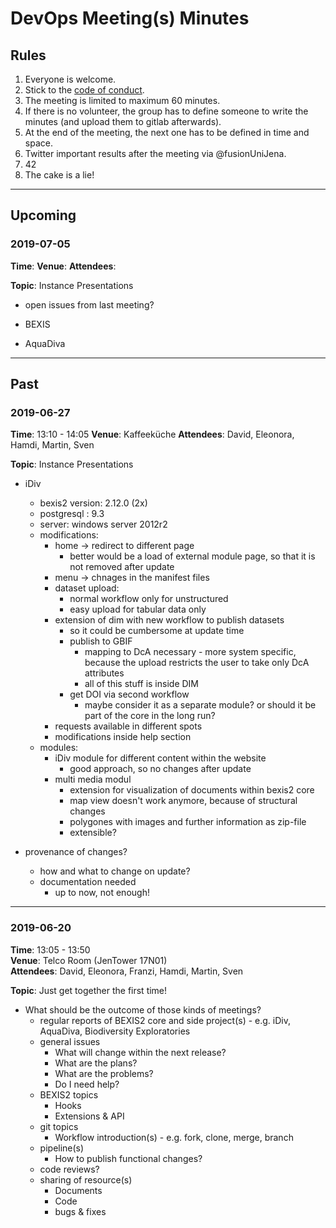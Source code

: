 # DevOps Meeting(s) Minutes

## Rules

1. Everyone is welcome.
2. Stick to the [code of conduct](http://berlincodeofconduct.org).
3. The meeting is limited to maximum 60 minutes.
4. If there is no volunteer, the group has to define someone to write the minutes (and upload them to gitlab afterwards).
5. At the end of the meeting, the next one has to be defined in time and space.
6. Twitter important results after the meeting via @fusionUniJena.
7. 42
8. The cake is a lie!

---

## Upcoming

### 2019-07-05

**Time**: 
**Venue**: 
**Attendees**: 

**Topic**: Instance Presentations

* open issues from last meeting?

* BEXIS
* AquaDiva

---

## Past

### 2019-06-27

**Time**: 13:10 - 14:05
**Venue**: Kaffeeküche
**Attendees**: David, Eleonora, Hamdi, Martin, Sven

**Topic**: Instance Presentations

* iDiv
  * bexis2 version: 2.12.0 (2x)
  * postgresql : 9.3
  * server: windows server 2012r2
  * modifications:
    * home -> redirect to different page
      * better would be a load of external module page, so that it is not removed after update
    * menu -> chnages in the manifest files
    * dataset upload:
      * normal workflow only for unstructured
      * easy upload for tabular data only
    * extension of dim with new workflow to publish datasets
      * so it could be cumbersome at update time
      * publish to GBIF
        * mapping to DcA necessary - more system specific, because the upload restricts the user to take only DcA attributes
        * all of this stuff is inside DIM
      * get DOI via second workflow
        * maybe consider it as a separate module? or should it be part of the core in the long run?
    * requests available in different spots
    * modifications inside help section
  * modules:
    * iDiv module for different content within the website
      * good approach, so no changes after update
    * multi media modul
      * extension for visualization of documents within bexis2 core
      * map view doesn't work anymore, because of structural changes
      * polygones with images and further information as zip-file
      * extensible?

* provenance of changes?
  * how and what to change on update?
  * documentation needed
    * up to now, not enough!

---

### 2019-06-20

**Time**: 13:05 - 13:50\
**Venue**: Telco Room (JenTower 17N01)\
**Attendees**: David, Eleonora, Franzi, Hamdi, Martin, Sven

**Topic**: Just get together the first time!

* What should be the outcome of those kinds of meetings?
  * regular reports of BEXIS2 core and side project(s) - e.g. iDiv, AquaDiva, Biodiversity Exploratories
  * general issues
    * What will change within the next release?
    * What are the plans?
    * What are the problems?
    * Do I need help?
  * BEXIS2 topics
    * Hooks
    * Extensions & API
  * git topics
    * Workflow introduction(s) - e.g. fork, clone, merge, branch
  * pipeline(s)
    * How to publish functional changes?
  * code reviews?
  * sharing of resource(s)
    * Documents
    * Code
    * bugs & fixes
